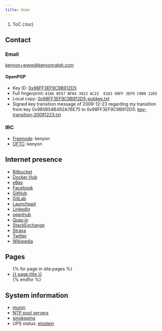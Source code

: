 ```yaml
---
title: Home
---
```


1. ToC
{:toc}

## Contact

### Email

[kenyon+www@kenyonralph.com](mailto:kenyon+www@kenyonralph.com)

#### OpenPGP

* Key ID: [0x98FF3EF9C9B912D5](http://pgp.cyberbits.eu:11371/pks/lookup?fingerprint=on&hash=on&op=vindex&search=0x98FF3EF9C9B912D5)
* Full fingerprint: `6166 B557 BF04 3923 AC22  6183 98FF 3EF9 C9B9 12D5`
* Local copy: [0x98FF3EF9C9B912D5-pubkey.txt](/0x98FF3EF9C9B912D5-pubkey.txt)
* Signed key transition message of 2009-12-23 regarding my transition from key 0x985B54B492A76E75 to 0x98FF3EF9C9B912D5: [key-transition-20091223.txt](/key-transition-20091223.txt)

### IRC

* [Freenode](https://freenode.net/): kenyon
* [OFTC](https://www.oftc.net/): kenyon

## Internet presence

* [Bitbucket](https://bitbucket.org/kenyon/)
* [Docker Hub](https://hub.docker.com/u/kenyonralph)
* [eBay](https://www.ebay.com/usr/kenyon321)
* [Facebook](https://facebook.com/kenyonralph)
* [GitHub](https://github.com/kenyon)
* [GitLab](https://gitlab.com/kenyon)
* [Launchpad](https://launchpad.net/~kralph)
* [LinkedIn](https://www.linkedin.com/in/kenyonralph)
* [openhub](https://www.openhub.net/accounts/kenyon)
* [Quay.io](https://quay.io/user/kenyonralph)
* [StackExchange](https://stackexchange.com/users/42766/kenyon)
* [Strava](https://www.strava.com/athletes/2197422)
* [Twitter](https://twitter.com/kenyonralph)
* [Wikipedia](https://en.wikipedia.org/wiki/User:Kenyon)

## Pages

<ul>
    {% for page in site.pages %}
        <li><a href="{{ page.url }}">{{ page.title }}</a> </li>
    {% endfor %}
</ul>

## System information

* [munin](https://munin.kenyonralph.com/)
* [NTP pool servers](https://www.ntppool.org/a/kenyon)
* [smokeping](https://smokeping.kenyonralph.com/)
* UPS status: [einstein](http://einstein.kenyonralph.com/cgi-bin/apcupsd/multimon.cgi)
